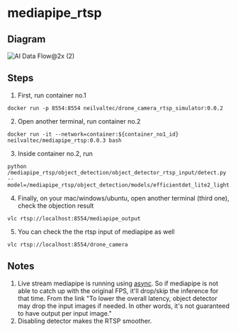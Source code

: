 # mediapipe_rtsp

## Diagram
![AI Data Flow@2x (2)](https://github.com/neilvaltec/mediapipe-rtsp/assets/133841195/fcab5ab2-6fa7-49b9-982f-2e2ee9f80930)

## Steps
1. First, run container no.1
```
docker run -p 8554:8554 neilvaltec/drone_camera_rtsp_simulator:0.0.2
```

2. Open another terminal, run container no.2
```
docker run -it --network=container:${container_no1_id} neilvaltec/mediapipe_rtsp:0.0.3 bash
```

3. Inside container no.2, run
```
python /mediapipe_rtsp/object_detection/object_detector_rtsp_input/detect.py --model=/mediapipe_rtsp/object_detection/models/efficientdet_lite2_light.tflite
```

4. Finally, on your mac/windows/ubuntu, open another terminal (third one), check the objection result
```
vlc rtsp://localhost:8554/mediapipe_output
```

5. You can check the the rtsp input of mediapipe as well
```
vlc rtsp://localhost:8554/drone_camera
```

## Notes
1. Live stream mediapipe is running using [async](https://developers.google.com/mediapipe/api/solutions/python/mp/tasks/vision/ObjectDetector#detect_async). So if mediapipe is not able to catch up with the original FPS, it'll drop/skip the inference for that time. From the link "To lower the overall latency, object detector may drop the input images if needed. In other words, it's not guaranteed to have output per input image."
2. Disabling detector makes the RTSP smoother.
